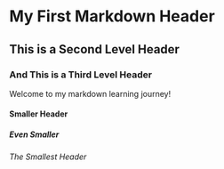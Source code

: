 # My First Markdown Header

## This is a Second Level Header

### And This is a Third Level Header

Welcome to my markdown learning journey!

#### Smaller Header

##### Even Smaller

###### The Smallest Header
